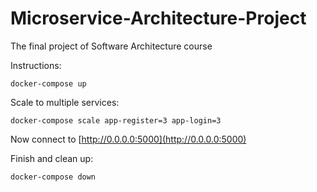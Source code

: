 # Microservice-Architecture-Project
The final project of Software Architecture course

Instructions:
```
docker-compose up
```

Scale to multiple services:
```
docker-compose scale app-register=3 app-login=3
```

Now connect to [http://0.0.0.0:5000](http://0.0.0.0:5000)

Finish and clean up:
```
docker-compose down
```